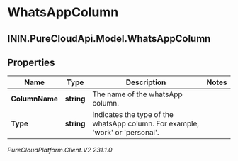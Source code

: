 # WhatsAppColumn

## ININ.PureCloudApi.Model.WhatsAppColumn

## Properties

|Name | Type | Description | Notes|
|------------ | ------------- | ------------- | -------------|
| **ColumnName** | **string** | The name of the whatsApp column. | |
| **Type** | **string** | Indicates the type of the whatsApp column. For example, &#39;work&#39; or &#39;personal&#39;. | |



_PureCloudPlatform.Client.V2 231.1.0_
